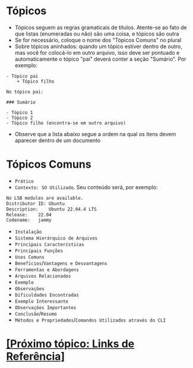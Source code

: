 # Tópicos

- Tópicos seguem as regras gramaticais de títulos. Atente-se ao fato de que listas (enumeradas ou não) são uma coisa, e tópicos são outra
- Se for necessário, coloque o nome dos "Tópicos Comuns" no plural
- Sobre tópicos aninhados: quando um tópico estiver dentro de outro, mas você for colocá-lo em outro arquivo, isso deve ser pontuado e automaticamente o tópico "pai" deverá conter a seção "Sumário". Por exemplo:

```plaintext
- Tópico pai
    + Tópico filho

No tópico pai:

### Sumário

- Tópico 1
- Tópico 2
- Tópico filho (encontra-se em outro arquivo)
```

- Observe que a lista abaixo segue a ordem na qual os itens devem aparecer dentro de um documento

# Tópicos Comuns

- `Prático`
- `Contexto: SO Utilizado`. Seu conteúdo será, por exemplo:

```bash
No LSB modules are available.
Distributor ID:	Ubuntu
Description:	Ubuntu 22.04.4 LTS
Release:	22.04
Codename:	jammy
```

- `Instalação`
- `Sistema Hierárquico de Arquivos`
- `Principais Características`
- `Principais Funções`
- `Usos Comuns`
- `Benefícios`/`Vantagens e Desvantagens`
- `Ferramentas e Abordagens`
- `Arquivos Relacionados`
- `Exemplo`
- `Observações`
- `Dificuldades Encontradas`
- `Exemplo Interessante`
- `Observações Importantes`
- `Conclusão`/`Resumo`
- `Métodos e Propriedades`/`Comandos Utilizados através do CLI`

# [[Próximo tópico: Links de Referência]](./links-referencia.md)